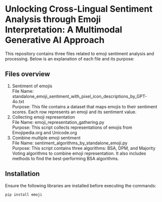 # Unlocking Cross-Lingual Sentiment Analysis through Emoji Interpretation: A Multimodal Generative AI Approach
This repository contains three files related to emoji sentiment analysis and processing. Below is an explanation of each file and its purpose:


## Files overview

1. Sentiment of emojis  
File Name: standalone_emoji_sentiment_with_pixel_icon_descriptions_by_GPT-4o.txt  
Purpose: This file contains a dataset that maps emojis to their sentiment scores. Each row represents an emoji and its sentiment value.  
2. Collecting emoji representation  
File Name: emoji_representation_gathering.py  
Purpose: This script collects representations of emojis from Emojipedia.org and Unicode.org  
3. Combine multiple emoji sentiment  
File Name: sentiment_algorithms_by_standalone_emoji.py  
Purpose: This script contains three algorithms: BSA, DPM, and Majority Voting algorithms to combine emoji representation. It also includes methods to find the best-performing BSA algorithms.  
## Installation

Ensure the following libraries are installed before executing the commands:

```bash
pip install emoji
